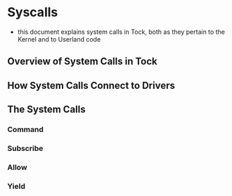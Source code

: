 # Syscalls
 * this document explains system calls in Tock, both as they pertain to the Kernel and to Userland code

## Overview of System Calls in Tock

## How System Calls Connect to Drivers

## The System Calls

### Command

### Subscribe

### Allow

### Yield

